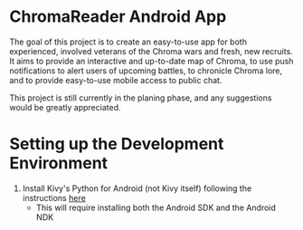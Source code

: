 ChromaReader Android App
========================

The goal of this project is to create an easy-to-use app for both experienced,
involved veterans of the Chroma wars and fresh, new recruits.
It aims to provide an interactive and up-to-date map of Chroma, to use push
notifications to alert users of upcoming battles, to chronicle Chroma lore, and
to provide easy-to-use mobile access to public chat.

This project is still currently in the planing phase, and any suggestions would
be greatly appreciated.

Setting up the Development Environment
======================================

1. Install Kivy's Python for Android (not Kivy itself) following the
   instructions [here](https://github.com/kivy/python-for-android/blob/master/README.rst)
   * This will require installing both the Android SDK and the Android NDK

